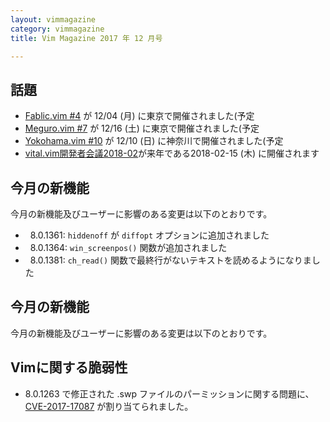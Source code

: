 ```yaml
---
layout: vimmagazine
category: vimmagazine
title: Vim Magazine 2017 年 12 月号

---
```



## 話題

*   [Fablic.vim #4](https://fablicvim.connpass.com/event/71673/) が 12/04 (月) に東京で開催されました(予定
*   [Meguro.vim #7](https://megurovim.connpass.com/event/72311/) が 12/16 (土) に東京で開催されました(予定
*   [Yokohama.vim #10](https://yokohamavim.connpass.com/event/73077/) が 12/10 (日) に神奈川で開催されました(予定
* [vital.vim開発者会議2018-02](https://fablicvim.connpass.com/event/74842/)が来年である2018-02-15 (木) に開催されます

## 今月の新機能

今月の新機能及びユーザーに影響のある変更は以下のとおりです。

*   8.0.1361: `hiddenoff` が `diffopt` オプションに追加されました
*   8.0.1364: `win_screenpos()` 関数が追加されました
*   8.0.1381: `ch_read()` 関数で最終行がないテキストを読めるようになりました

## 今月の新機能

今月の新機能及びユーザーに影響のある変更は以下のとおりです。

## Vimに関する脆弱性

*   8.0.1263 で修正された .swp ファイルのパーミッションに関する問題に、 [CVE-2017-17087](https://nvd.nist.gov/vuln/detail/CVE-2017-17087) が割り当てられました。
